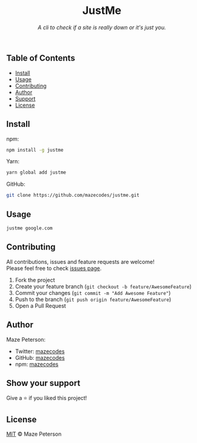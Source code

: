 <div align="center">
  <h1>JustMe</h1>
  <p><i>A cli to check if a site is really down or it's just you.</i></p>
</div><br>

## Table of Contents

- [Install](#install)
- [Usage](#usage)
- [Contributing](#contributing)
- [Author](#author)
- [Support](#show-your-support)
- [License](#license)

## Install

npm:

```bash
npm install -g justme
```

Yarn:

```bash
yarn global add justme
```

GitHub:

```bash
git clone https://github.com/mazecodes/justme.git
```

## Usage

```bash
justme google.com
```

## Contributing

All contributions, issues and feature requests are welcome!<br>
Please feel free to check [issues page](https://github.com/mazecodes/justme/issues).

1. Fork the project
1. Create your feature branch (`git checkout -b feature/AwesomeFeature`)
1. Commit your changes (`git commit -m "Add Awesome Feature"`)
1. Push to the branch (`git push origin feature/AwesomeFeature`)
1. Open a Pull Request

## Author

Maze Peterson:

- Twitter: [mazecodes](https://twitter.com/mazecodes)
- GitHub: [mazecodes](https://github.com/mazecodes)
- npm: [mazecodes](https://npmjs.com/~mazecodes)

## Show your support

Give a ⭐ if you liked this project!

## License

[MIT](https://github.com/mazecodes/justme/blob/master/LICENSE) © Maze Peterson
